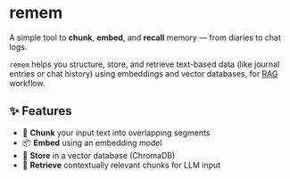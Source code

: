 # remem

A simple tool to **chunk**, **embed**, and **recall** memory — from diaries to chat logs.

`remem` helps you structure, store, and retrieve text-based data (like journal entries or chat history) using embeddings and vector databases, for [RAG](https://en.wikipedia.org/wiki/Retrieval-augmented_generation) workflow.

## ✨ Features

- 🔪 **Chunk** your input text into overlapping segments
- 📦 **Embed** using an embedding model
- 🧠 **Store** in a vector database (ChromaDB)
- 🔎 **Retrieve** contextually relevant chunks for LLM input

